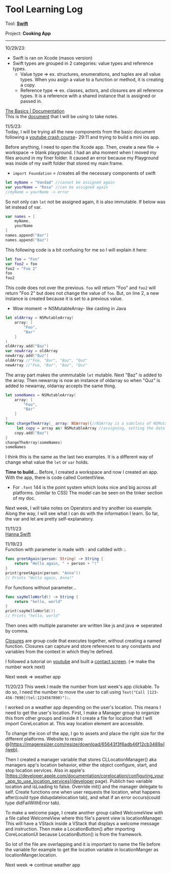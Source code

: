 # Tool Learning Log

Tool: **[Swift](https://www.swift.org)**

Project: **Cooking App**

---

10/29/23:
* Swift is ran on Xcode (masos version)
* Swift types are grouped in 2 categories: value types and reference types.
  * Value type => ex. structures, enumerations, and tuples are all value types. When you asign a value to a function or method, it is creating a copy.
  * Reference type => ex. classes, actors, and closures are all reference types. It is  a reference with a shared instance that is assigned or passed in.

[The Basics | Documentation](https://docs.swift.org/swift-book/documentation/the-swift-programming-language/thebasics)<br>
This is the [document](https://docs.google.com/document/d/117mnhurpPyfvKrfNXuWEKhi8vDd9t-bjswmGg0kDv04/edit?usp=sharing) that I will be using to take notes.

11/5/23: <br>
Today, I will be trying all the new components from the basic document following a [youtube crash course](https://www.youtube.com/watch?v=8Xg7E9shq0U&list=TLPQMDYxMTIwMjNO9FoPe9_46A&index=3)- 29:11 and trying to build a mini ios app.

Before anything, I need to open the Xcode app. Then, create a new file -> workspace -> blank playground. I had an aha moment when I moved my files around in my finer folder. It caused an error because my Playground was inside of my swift folder that stored my main frame. 
* `import Foundation` = /creates all the necessary components of swift

``` swift
let myName = "Vandad" //cannot be assigned again
var yourName = "Rosa" //can be assigned again
//myName = yourName -> error
```
So not only can `let` not be assigned again, it is also immutable. If below was let instead of var.
``` swift
var names = [ 
    myName,
    yourName
]
names.append("Bar")
names.append("Baz")
```

This following code is a bit confusing for me so I will explain it here:
``` swift
let foo = "Foo"
var foo2 = foo
foo2 = "Foo 2"
foo
foo2
```
This code does not over the previous. `foo` will return "Foo" and `foo2` will return "Foo 2" but does not change the value of `foo`. But, on line 2, a new instance is created because it is set to a previous value. 

* Wow moment -> NSMutableArray- like  casting in Java

```swift
let oldArray = NSMutableArray(
    array: [
        "Foo",
        "Bar"
    ]
)
oldArray.add("Baz")
var newArray = oldArray
newArray.add("Quz")
oldArray //"Foo, "Bar", "Baz", "Quz"
newArray //"Foo, "Bar", "Baz", "Quz"
```
The array part makes the unmmutable `let` mutable. Next "Baz" is added to the array. Then newarray is now an instance of oldarray so when "Quz" is added to newarray, oldarray accepts the same thing.

``` swift
let someNames = NSMutableArray(
    array: [
        "Foo",
        "Bar"
    ]
)
func changeTheArray(_ array: NSArray){//NSArray is a subclass of NSMutableArray, anything from NSMutableArray can be downgraded to NSArray
     let copy = array as! NSMutableArray //assigning, setting the data type to mutable and assuming The speaker does not recommend this type of coding
    copy.add("Baz")
}
changeTheArray(someNames)
someNames
```
I think this is the same as the last two examples. It is a different way of change what value the `let` or `var` holds. 

<b>Time to build...</b>
Before, I created a workspace and now I created an app. With the app, there is code called ContentView. 
* For `.font` 144 is the point system which looks nice and big across all platforms. (similar to CSS)
The model can be seen on the tinker section of my doc. 

Next week, I will take notes on Operators and try another ios example. Along the way, I will see what I can do with the information I learn. So far, the var and let are pretty self-explanatory. 

11/11/23 <br>
[Hanna Swift](https://docs.google.com/document/d/117mnhurpPyfvKrfNXuWEKhi8vDd9t-bjswmGg0kDv04/edit#bookmark=id.vcqcyef7lr41)

11/19/23 <br>
Function with parameter is made with : and callded with :.
``` swift
func greetAgain(person: String) -> String {
    return "Hello again, " + person + "!"
}
print(greetAgain(person: "Anna"))
// Prints "Hello again, Anna!"
```
For functions without parameter...
``` swift
func sayHelloWorld() -> String {
    return "hello, world"
}
print(sayHelloWorld())
// Prints "hello, world"
```
Then ones with multiple parameter are written like js and java => seperated by comma.

[Closures](https://docs.swift.org/swift-book/documentation/the-swift-programming-language/closures) are group code that executes together, without creating a named function. Closures can capture and store references to any constants and variables from the context in which they’re defined.

I followed a tutorial on [youtube](https://www.youtube.com/watch?v=SEoOjSiTIB4&list=PLsCTahQzr8wKUYcMbUMvU5AKdkaLYKweZ&index=4) and built a [contact screen](https://docs.google.com/document/d/117mnhurpPyfvKrfNXuWEKhi8vDd9t-bjswmGg0kDv04/edit#bookmark=id.oxmicurglwjn). (=> make the number work next)

Next week => weather app

11/20/23
This week I made the number from last week's app clickable. To do so, I need the number to move the user to call using `Text("Call [123-456-7890](tel:1234567890)"):`.

I worked on a weather app depending on the user's location. This means I need to get the user's location. First, I make a Manager group to organize this from other groups and inside it I create a file for location that I will import CoreLocation at. This way location element are accessible. 

To change the icon of the app, I go to assets and place the right size for the different platforms. Website to resize @[https://imageresizer.com/resize/download/65643f3f6adb46f12cb3489a](web).

Then I created a manager variable that stores CLLocationManager() aka managers app's location behavior, either the object configure, start, and stop location services. Also in apple's [https://developer.apple.com/documentation/corelocation/configuring_your_app_to_use_location_services](developer page). Publich two variable location and isLoading to false. Override init() and the manager delegate to self. Create functions one when user requests the location, what happens after(could type didupdatelocation tab), and what if an error occurs(could type didFailWithError tab). 

To make a welcome page, I create another group called WelcomeView with a file called WelcomeView where this file's parent view is locationManager. This will have a VStack inside a VStack that displays a welcome message and instruction. Then make a LocationButton() after importing CoreLocationUI because LocationButton() is from the framework. 

So lot of the file are overlapping and it is important to name the file before the variable for example to get the location variable in locationManger as locationManger.location.

Next week => continue weather app
<!--Next week => https://edabit.com/challenges/swift#! begin on making a to-do list-->

<!--Then I began on making a to-do list app. -->
<!--X/X/X:
* Text
Look for tutorials 
- written
- video 

Coding => 
- try what you see in the doc/tutorial
- change things! tinker!
- make your own small examples
-->

<!-- 
* Links you used today (websites, videos, etc)
* Things you tried, progress you made, etc
* Challenges, a-ha moments, etc
* Questions you still have
* What you're going to try next
-->
